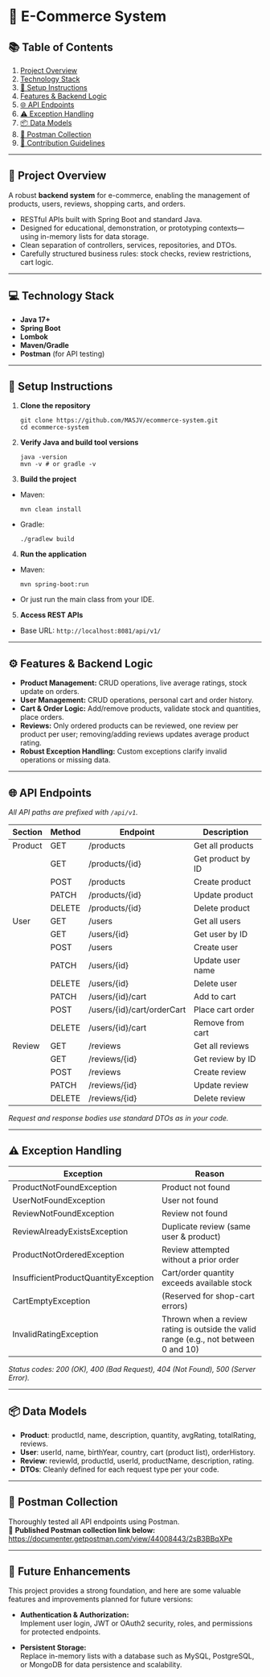 # 🛒 E-Commerce System

## 📚 Table of Contents

1. [Project Overview](#project-overview)
2. [Technology Stack](#technology-stack)
3. [🚀 Setup Instructions](#setup-instructions)
4. [Features & Backend Logic](#features--backend-logic)
5. [🌐 API Endpoints](#api-endpoints)
6. [⚠️ Exception Handling](#exception-handling)
7. [📦 Data Models](#data-models)
8. [🧪 Postman Collection](#postman-collection)
9. [🤝 Contribution Guidelines](#contribution-guidelines)

---

## 📝 Project Overview

A robust **backend system** for e-commerce, enabling the management of products, users, reviews, shopping carts, and orders.

- RESTful APIs built with Spring Boot and standard Java.
- Designed for educational, demonstration, or prototyping contexts—using in-memory lists for data storage.
- Clean separation of controllers, services, repositories, and DTOs.
- Carefully structured business rules: stock checks, review restrictions, cart logic.

---

## 💻 Technology Stack

- **Java 17+**
- **Spring Boot**
- **Lombok**
- **Maven/Gradle**
- **Postman** (for API testing)

---

## 🚀 Setup Instructions

1. **Clone the repository**
    ```
   git clone https://github.com/MASJV/ecommerce-system.git
   cd ecommerce-system
   ```

2. **Verify Java and build tool versions**
    ```
   java -version
   mvn -v # or gradle -v
   ```


3. **Build the project**
- Maven:
  ```
  mvn clean install
  ```
- Gradle:
  ```
  ./gradlew build
  ```

4. **Run the application**
- Maven:
  ```
  mvn spring-boot:run
  ```
- Or just run the main class from your IDE.

5. **Access REST APIs**
- Base URL: `http://localhost:8081/api/v1/`

---

## ⚙️ Features & Backend Logic

- **Product Management:** CRUD operations, live average ratings, stock update on orders.
- **User Management:** CRUD operations, personal cart and order history.
- **Cart & Order Logic:** Add/remove products, validate stock and quantities, place orders.
- **Reviews:** Only ordered products can be reviewed, one review per product per user; removing/adding reviews updates average product rating.
- **Robust Exception Handling:** Custom exceptions clarify invalid operations or missing data.

---

## 🌐 API Endpoints

_All API paths are prefixed with `/api/v1`._

| Section  | Method | Endpoint | Description                |
|----------|--------|----------|----------------------------|
| Product  | GET    | /products | Get all products          |
|          | GET    | /products/{id} | Get product by ID         |
|          | POST   | /products | Create product            |
|          | PATCH  | /products/{id} | Update product           |
|          | DELETE | /products/{id} | Delete product           |
| User     | GET    | /users    | Get all users             |
|          | GET    | /users/{id} | Get user by ID             |
|          | POST   | /users    | Create user               |
|          | PATCH  | /users/{id} | Update user name           |
|          | DELETE | /users/{id} | Delete user                |
|          | PATCH  | /users/{id}/cart | Add to cart             |
|          | POST   | /users/{id}/cart/orderCart | Place cart order |
|          | DELETE | /users/{id}/cart | Remove from cart         |
| Review   | GET    | /reviews  | Get all reviews           |
|          | GET    | /reviews/{id} | Get review by ID         |
|          | POST   | /reviews  | Create review             |
|          | PATCH  | /reviews/{id} | Update review             |
|          | DELETE | /reviews/{id} | Delete review             |

_Request and response bodies use standard DTOs as in your code._

---

## ⚠️ Exception Handling

| Exception                            | Reason                                          |
|--------------------------------------|-------------------------------------------------|
| ProductNotFoundException             | Product not found                               |
| UserNotFoundException                | User not found                                  |
| ReviewNotFoundException              | Review not found                                |
| ReviewAlreadyExistsException         | Duplicate review (same user & product)          |
| ProductNotOrderedException           | Review attempted without a prior order          |
| InsufficientProductQuantityException | Cart/order quantity exceeds available stock     |
| CartEmptyException                   | (Reserved for shop-cart errors)                 |
| InvalidRatingException               | Thrown when a review rating is outside the valid range (e.g., not between 0 and 10)                 |

_Status codes: 200 (OK), 400 (Bad Request), 404 (Not Found), 500 (Server Error)._

---

## 📦 Data Models

- **Product**: productId, name, description, quantity, avgRating, totalRating, reviews.
- **User**: userId, name, birthYear, country, cart (product list), orderHistory.
- **Review**: reviewId, productId, userId, productName, description, rating.
- **DTOs**: Cleanly defined for each request type per your code.

---

## 🧪 Postman Collection

Thoroughly tested all API endpoints using Postman.  
🔗 **Published Postman collection link below:**
https://documenter.getpostman.com/view/44008443/2sB3BBqXPe


---

## 🔮 Future Enhancements

This project provides a strong foundation, and here are some valuable features and improvements planned for future versions:

- **Authentication & Authorization:**  
  Implement user login, JWT or OAuth2 security, roles, and permissions for protected endpoints.

- **Persistent Storage:**  
  Replace in-memory lists with a database such as MySQL, PostgreSQL, or MongoDB for data persistence and scalability.